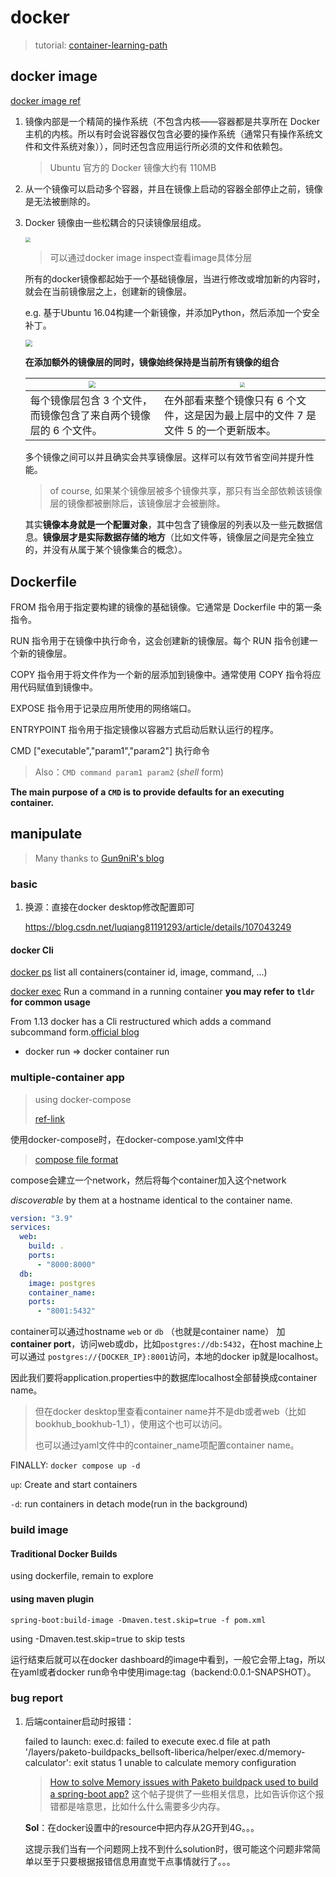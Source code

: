 # docker

> tutorial: [container-learning-path](https://iximiuz.com/en/posts/container-learning-path/)

## docker image

[docker image ref](http://c.biancheng.net/view/3143.html)

1. 镜像内部是一个精简的操作系统（不包含内核——容器都是共享所在 Docker 主机的内核。所以有时会说容器仅包含必要的操作系统（通常只有操作系统文件和文件系统对象）），同时还包含应用运行所必须的文件和依赖包。

   > Ubuntu 官方的 Docker 镜像大约有 110MB

2. 从一个镜像可以启动多个容器，并且在镜像上启动的容器全部停止之前，镜像是无法被删除的。

3. Docker 镜像由一些松耦合的只读镜像层组成。

   <img src="http://c.biancheng.net/uploads/allimg/190416/4-1Z416163955K0.gif" style="zoom:50%;" />

   > 可以通过docker image inspect查看image具体分层

   所有的docker镜像都起始于一个基础镜像层，当进行修改或增加新的内容时，就会在当前镜像层之上，创建新的镜像层。

   e.g. 基于Ubuntu 16.04构建一个新镜像，并添加Python，然后添加一个安全补丁。

   <img src="http://c.biancheng.net/uploads/allimg/190416/4-1Z416164115364.gif" style="zoom:70%;" />

   **在添加额外的镜像层的同时，镜像始终保持是当前所有镜像的组合**

   | <img src="http://c.biancheng.net/uploads/allimg/190416/4-1Z41616413R94.gif" style="zoom:70%;" /> | <img src="http://c.biancheng.net/uploads/allimg/190416/4-1Z416164203H1.gif" style="zoom:50%;" /> |
   | ------------------------------------------------------------ | ------------------------------------------------------------ |
   | 每个镜像层包含 3 个文件，而镜像包含了来自两个镜像层的 6 个文件。 | 在外部看来整个镜像只有 6 个文件，这是因为最上层中的文件 7 是文件 5 的一个更新版本。 |

   多个镜像之间可以并且确实会共享镜像层。这样可以有效节省空间并提升性能。

   > of course, 如果某个镜像层被多个镜像共享，那只有当全部依赖该镜像层的镜像都被删除后，该镜像层才会被删除。

   其实**镜像本身就是一个配置对象**，其中包含了镜像层的列表以及一些元数据信息。**镜像层才是实际数据存储的地方**（比如文件等，镜像层之间是完全独立的，并没有从属于某个镜像集合的概念）。

## Dockerfile

FROM 指令用于指定要构建的镜像的基础镜像。它通常是 Dockerfile 中的第一条指令。

RUN 指令用于在镜像中执行命令，这会创建新的镜像层。每个 RUN 指令创建一个新的镜像层。

COPY 指令用于将文件作为一个新的层添加到镜像中。通常使用 COPY 指令将应用代码赋值到镜像中。

EXPOSE 指令用于记录应用所使用的网络端口。

ENTRYPOINT 指令用于指定镜像以容器方式启动后默认运行的程序。

CMD ["executable","param1","param2"]  执行命令

> Also：`CMD command param1 param2` (*shell* form)

**The main purpose of a `CMD` is to provide defaults for an executing container.**

## manipulate

> Many thanks to [Gun9niR's blog](https://gun9nir.me/posts/docker-bookstore-21-11-30/)

### basic

1. 换源：直接在docker desktop修改配置即可

   https://blog.csdn.net/luqiang81191293/article/details/107043249

#### docker Cli

[docker ps](https://docs.docker.com/engine/reference/commandline/ps/)	list all containers(container id, image, command, ...)

[docker exec](https://docs.docker.com/engine/reference/commandline/exec/)	Run a command in a running container   **you may refer to `tldr` for common usage**

From 1.13 docker has a Cli restructured which adds a command subcommand form.[official blog](https://www.docker.com/blog/whats-new-in-docker-1-13/#h.yuluxi90h1om)

- docker run => docker container run

### multiple-container app

> using docker-compose
>
> [ref-link](https://docs.docker.com/compose/networking/)

使用docker-compose时，在docker-compose.yaml文件中

> [compose file format](https://github.com/compose-spec/compose-spec/blob/master/spec.md)

compose会建立一个network，然后将每个container加入这个network

*discoverable* by them at a hostname identical to the container name.

```yaml
version: "3.9"
services:
  web:
    build: .
    ports:
      - "8000:8000"
  db:
    image: postgres
    container_name:
    ports:
      - "8001:5432"
```

container可以通过hostname `web` or `db` （也就是container name） 加 **container port**，访问web或db，比如`postgres://db:5432`，在host machine上可以通过 `postgres://{DOCKER_IP}:8001`访问，本地的docker ip就是localhost。

因此我们要将application.properties中的数据库localhost全部替换成container name。

> 但在docker desktop里查看container name并不是db或者web（比如bookhub_bookhub-1_1），使用这个也可以访问。
>
> 也可以通过yaml文件中的container_name项配置container name。

FINALLY: `docker compose up -d`

`up`: Create and start containers

`-d`: run containers in detach mode(run in the background)

### build image

#### Traditional Docker Builds

using dockerfile, remain to explore

#### using maven plugin

`spring-boot:build-image -Dmaven.test.skip=true -f pom.xml`

using -Dmaven.test.skip=true to skip tests

运行结束后就可以在docker dashboard的image中看到，一般它会带上tag，所以在yaml或者docker run命令中使用image:tag（backend:0.0.1-SNAPSHOT）。

### bug report

1. 后端container启动时报错：

   failed to launch: exec.d: failed to execute exec.d file at path '/layers/paketo-buildpacks_bellsoft-liberica/helper/exec.d/memory-calculator': exit status 1 unable to calculate memory configuration

   > [How to solve Memory issues with Paketo buildpack used to build a spring-boot app?](https://stackoverflow.com/questions/67593945/how-to-solve-memory-issues-with-paketo-buildpack-used-to-build-a-spring-boot-app) 这个帖子提供了一些相关信息，比如告诉你这个报错都是啥意思，比如什么什么需要多少内存。

   **Sol**：在docker设置中的resource中把内存从2G开到4G。。。

   这提示我们当有一个问题网上找不到什么solution时，很可能这个问题非常简单以至于只要根据报错信息用直觉干点事情就行了。。。